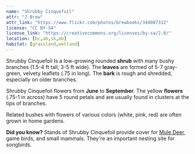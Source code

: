 ```yaml
---
name: "Shrubby Cinquefoil"
attr: "J Brew"
attr_link: "https://www.flickr.com/photos/brewbooks/344087312"
license: "CC BY-SA"
license_link: "https://creativecommons.org/licenses/by-sa/2.0/"
location: [bc,ab,sk,mb]
habitat: [grassland,wetland]
---
```

Shrubby Cinquefoil Is a low-growing rounded **shrub** with many bushy branches (1.5-4 ft tall; 3-5 ft wide). The **leaves** are formed of 5-7 gray-green, velvety leaflets (.75 in long). The **bark** is rough and shredded, especially on older branches.

Shrubby Cinquefoil flowers from **June** to **September**. The yellow **flowers** (.75-1 in across) have 5 round petals and are usually found in clusters at the tips of branches.

Related bushes with flowers of various colors (white, pink, red) are often grown in home gardens.

**Did you know?** Stands of Shrubby Cinquefoil provide cover for [Mule Deer](/animals/muledeer), game birds, and small mammals. They're an important nesting site for songbirds.

